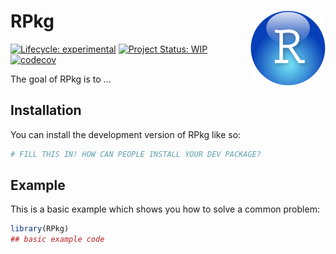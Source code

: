 # RPkg <img src="man/figures/logo.png" align="right" height="120" alt="" />

<!-- badges: start -->
[![Lifecycle: experimental](https://img.shields.io/badge/lifecycle-experimental-orange.svg)](https://lifecycle.r-lib.org/articles/stages.html#experimental)
[![Project Status: WIP](https://www.repostatus.org/badges/latest/wip.svg)](http://www.repostatus.org/#wip)
[![codecov](https://codecov.io/gh/jimbrig/RPkg/graph/badge.svg?token=5F6dR7YL0I)](https://codecov.io/gh/jimbrig/RPkg)
<!-- badges: end -->

The goal of RPkg is to ...

## Installation

You can install the development version of RPkg like so:

``` r
# FILL THIS IN! HOW CAN PEOPLE INSTALL YOUR DEV PACKAGE?
```

## Example

This is a basic example which shows you how to solve a common problem:

``` r
library(RPkg)
## basic example code
```
